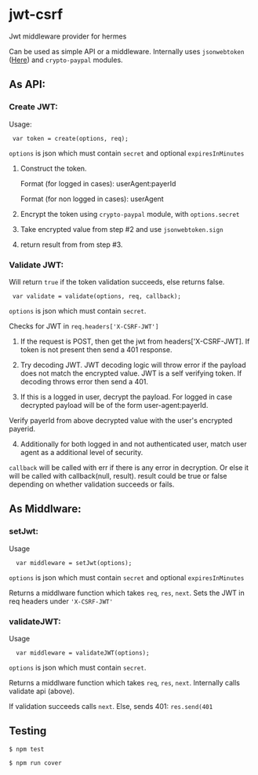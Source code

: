 jwt-csrf
========

Jwt middleware provider for hermes

Can be used as simple API or a middleware. Internally uses `jsonwebtoken` ([Here](https://github.com/auth0/node-jsonwebtoken))
and `crypto-paypal` modules.

## As API:

### Create JWT:

Usage:

```
 var token = create(options, req);

```

`options` is json which must contain `secret` and optional `expiresInMinutes`

  1. Construct the token.

       Format (for logged in cases): userAgent:payerId

       Format (for non logged in cases): userAgent

  2. Encrypt the token using `crypto-paypal` module, with `options.secret`

  3. Take encrypted value from step #2 and use `jsonwebtoken.sign`

  4. return result from from step #3.


### Validate JWT:

Will return `true` if the token validation succeeds, else returns false.

```
 var validate = validate(options, req, callback);

```

`options` is json which must contain `secret`.


Checks for JWT in `req.headers['X-CSRF-JWT']`

 1. If the request is POST, then get the jwt from headers['X-CSRF-JWT]. If token is not present then send a 401   response.
 
 2. Try decoding JWT. JWT decoding logic will throw error if the payload does not match the encrypted value.
 JWT is a self verifying token. If decoding throws error then send a 401.

 3. If this is a logged in user, decrypt the payload. For logged in case decrypted payload will be of the form
 user-agent:payerId.

 Verify payerId from above decrypted value with the user's encrypted payerid.

 4. Additionally for both logged in and not authenticated user, match user agent as a additional level of security.

`callback` will be called with err if there is any error in decryption. Or else it will be called with
callback(null, result). result could be true or false depending on whether validation succeeds or fails.

## As Middlware:

### setJwt:

 Usage

 ```
   var middleware = setJwt(options);

 ```

`options` is json which must contain `secret` and optional `expiresInMinutes`


Returns a middlware function which takes `req`, `res`, `next`. Sets the JWT in req headers under `'X-CSRF-JWT'`


### validateJWT:

 Usage

 ```
   var middleware = validateJWT(options);

 ```

`options` is json which must contain `secret`.

Returns a middlware function which takes `req`, `res`, `next`. Internally calls validate api (above).

If validation succeeds calls `next`. Else, sends 401: `res.send(401`


## Testing
`$ npm test`

`$ npm run cover`

